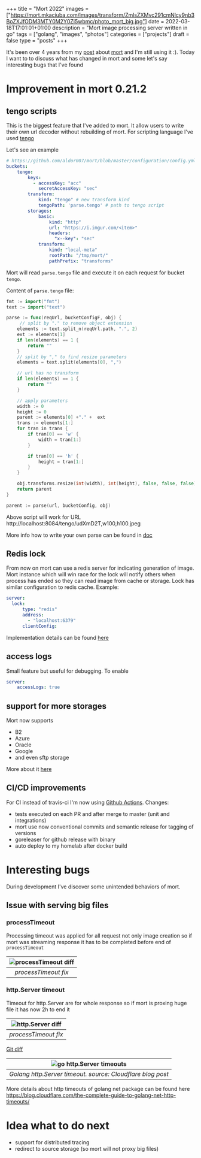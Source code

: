 +++
title = "Mort 2022"
images = ["https://mort.mkaciuba.com/images/transform/ZmlsZXMvc291cmNlcy9nb3BoZXJfODM3MTY0M2Y0Zi5wbmc/photo_mort_big.jpg"]
date = 2022-03-18T17:01:01+01:00
description = "Mort image processing server written in go"
tags = ["golang", "images", "photos"]
categories = ["projects"]
draft = false
type = "posts"
+++


It's been over 4 years from my [post](/blog/posts/mort-release) about [mort](https://github.com/aldor007/mort) and I'm still using it :).
Today I want to to discuss what has changed in mort and some let's say interesting bugs that I've found


# Improvement in mort 0.21.2

## tengo scripts

This is the biggest feature that I've added to mort. It allow users to write their own url decoder without rebuilding of mort. For scripting language I've used [tengo](https://github.com/d5/tengo)

Let's see an example

```yaml
# https://github.com/aldor007/mort/blob/master/configuration/config.yml
buckets:
    tengo:
        keys:
          - accessKey: "acc"
            secretAccessKey: "sec"
        transform:
            kind: "tengo" # new transform kind
            tengoPath: 'parse.tengo' # path to tengo script
        storages:
            basic:
                kind: "http"
                url: "https://i.imgur.com/<item>"
                headers:
                  "x--key": "sec"
            transform:
                kind: "local-meta"
                rootPath: "/tmp/mort/"
                pathPrefix: "transforms"
```

Mort will read `parse.tengo` file and execute it on each request for bucket `tengo`.

Content of `parse.tengo` file:

```go
fmt := import("fmt")
text := import("text")

parse := func(reqUrl, bucketConfigF, obj) {
     // split by "." to remove object extension
    elements := text.split_n(reqUrl.path, ".", 2)
    ext := elements[1]
    if len(elements) == 1 {
        return ""
    }
    // split by "," to find resize parameters
    elements = text.split(elements[0], ",")

    // url has no transform
    if len(elements) == 1 {
        return ""
    }

    // apply parameters
    width := 0
    height := 0
    parent := elements[0] +"." +  ext
    trans := elements[1:]
    for tran in trans {
        if tran[0] == 'w' {
            width = tran[1:]
        }

        if tran[0] == 'h' {
            height = tran[1:]
        }
    }

    obj.transforms.resize(int(width), int(height), false, false, false)
    return parent
}

parent := parse(url, bucketConfig, obj)
```

Above script will work for URL http://localhost:8084/tengo/udXmD2T,w100,h100.jpeg

More info how to write your own parse can be found in [doc](https://github.com/aldor007/mort/blob/master/doc/TengoUrlParser.md)

## Redis lock

From now on mort can use a redis server for indicating generation of image. Mort instance which will win race for the lock will notify others when process has ended so they can read image from cache or storage. Lock has similar configuration to redis cache. Example:

```yaml
server:
  lock:
      type: "redis"
      address:
        - "localhost:6379"
      clientConfig:
```

Implementation details can be found [here](https://github.com/aldor007/mort/blob/master/pkg/lock/redis.go)

## access logs

Small feature but useful for debugging. To enable

```yaml
server:
    accessLogs: true

```

## support for more storages

Mort now supports
* B2
* Azure
* Oracle
* Google
* and even sftp storage

More about it [here](https://github.com/aldor007/mort/blob/master/doc/Configuration.md#storage)

## CI/CD improvements

For CI instead of travis-ci I'm now using [Github Actions](https://github.com/features/actions).
Changes:
* tests executed on each PR and after merge to master (unit and integrations)
* mort use now conventional commits and semantic release for tagging of versions
* goreleaser for github release with binary
* auto deploy to my homelab after docker build

# Interesting bugs

During development I've discover some unintended behaviors of mort.

## Issue with serving big files

### processTimeout

Processing timeout was applied for all request not only image creation so if mort was streaming response it has to be completed before end of `processTimeout`

| ![processTimeout diff](https://mort.mkaciuba.com/images/transform/ZmlsZXMvc291cmNlcy8yMDIyL3Byb2Nlc3NfVGltZW91dF8xODIxNDMyM2IwLlBORw/photo_process_big.jpg)
|:--:|
| *processTimeout fix* |

### http.Server timeout

Timeout for http.Server are for whole response so if mort is proxing huge file it has now 2h to end it


| ![http.Server diff](https://mort.mkaciuba.com/images/transform/ZmlsZXMvc291cmNlcy8yMDIyL21vcnRfc2VydmVyX2ZkZTViMzQ4ZmIuUE5H/photo_server_big.jpg) |
|:--:|
| *processTimeout fix* |



[Git diff](https://github.com/aldor007/mort/commit/d6fec5f7842f3da140574206e2a19ae2157c1e11)


| ![go http.Server timeouts](https://blog.cloudflare.com/content/images/2016/06/Timeouts-001.png) |
|:--:|
| *Golang http.Server timeout. source: Cloudflare blog post* |

More details about http timeouts of golang net package can be found here https://blog.cloudflare.com/the-complete-guide-to-golang-net-http-timeouts/

# Idea what to do next

* support for distributed tracing
* redirect to source storage (so mort will not proxy big files)
